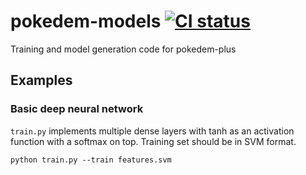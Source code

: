 # pokedem-models [![CI status][ci-img]][ci]

Training and model generation code for pokedem-plus

## Examples

### Basic deep neural network

```train.py``` implements multiple dense layers with tanh as an activation
function with a softmax on top. Training set should be in SVM format.

```
python train.py --train features.svm
```

[ci-img]: https://travis-ci.com/Remper/pokedem-models.svg?branch=master&token=QTsnxbPSaywz8CsQ1xCH
[ci]:     https://travis-ci.com/Remper/pokedem-models
